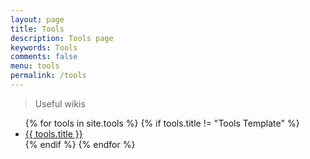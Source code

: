 ```yaml
---
layout: page
title: Tools
description: Tools page
keywords: Tools
comments: false
menu: tools
permalink: /tools
---
```


> Useful wikis

<ul class="listing">
{% for tools in site.tools %}
{% if tools.title != "Tools Template" %}
<li class="listing-item"><a href="{{ site.url }}{{ tools.url }}">{{ tools.title }}</a></li>
{% endif %}
{% endfor %}
</ul>